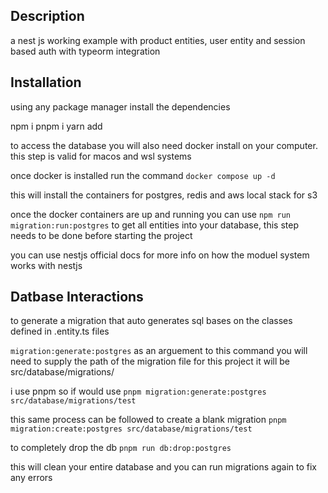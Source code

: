 

## Description

a nest js working example with product entities, user entity and session based auth with typeorm integration

## Installation

using any package manager install the dependencies 

npm i
pnpm i
yarn add

to access the database you will also need docker install on your computer. this step is valid for macos and wsl systems

once docker is installed run the command 
  `docker compose up -d`

this will install the containers for postgres, redis and aws local stack for s3

once the docker containers are up and running you can use 
`npm run migration:run:postgres`
to get all entities into your database, this step needs to be done before starting the project

you can use nestjs official docs for more info on how the moduel system works with nestjs

## Datbase Interactions
to generate a migration that auto generates sql bases on the classes defined in .entity.ts files

`migration:generate:postgres` as an arguement to this command you will need to supply the path of the migration file
for this project it will be src/database/migrations/<name of file>

i use pnpm so if would use 
`pnpm migration:generate:postgres src/database/migrations/test` 
 
 this same process can be followed to create a blank migration
`pnpm migration:create:postgres src/database/migrations/test`

to completely drop the db
`pnpm run db:drop:postgres`

this will clean your entire database and you can run migrations again to fix any errors
 
 
